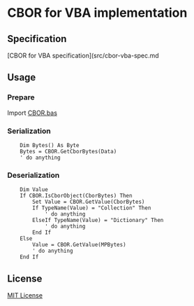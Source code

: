 # CBOR for VBA implementation

## Specification

[CBOR for VBA specification](src/cbor-vba-spec.md

## Usage

### Prepare

Import [CBOR.bas](src/CBOR.bas)

### Serialization

```
    Dim Bytes() As Byte
    Bytes = CBOR.GetCborBytes(Data)
    ' do anything
```

### Deserialization

```
    Dim Value
    If CBOR.IsCborObject(CborBytes) Then
        Set Value = CBOR.GetValue(CborBytes)
        If TypeName(Value) = "Collection" Then
            ' do anything
        ElseIf TypeName(Value) = "Dictionary" Then
            ' do anything
        End If
    Else
        Value = CBOR.GetValue(MPBytes)
        ' do anything
    End If
```

## License

[MIT License](LICENSE)

